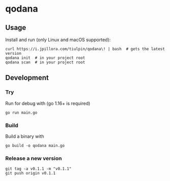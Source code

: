 # qodana

## Usage

Install and run (only Linux and macOS supported):

```shell
curl https://i.jpillora.com/tiulpin/qodana\! | bash  # gets the latest version
qodana init  # in your project root
qodana scan  # in your project root
```

## Development

### Try

Run for debug with (go 1.16+ is required)

```shell
go run main.go
```

### Build

Build a binary with
```shell
go build -o qodana main.go
```

### Release a new version

```shell
git tag -a v0.1.1 -m "v0.1.1" 
git push origin v0.1.1
```